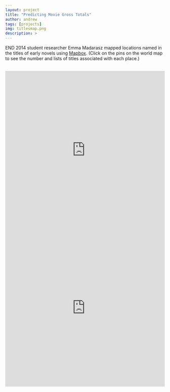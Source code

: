 ```yaml
---
layout: project
title: "Predicting Movie Gross Totals"
author: andrew
tags: [projects]
img: titlesmap.png
description: >
---
```


END 2014 student researcher Emma Madarasz mapped locations named in the titles of early novels using [Mapbox](https://www.mapbox.com/). (Click on the pins on the world map to see the number and lists of titles associated with each place.)

<br>

<iframe width="100%" height="500px" frameBorder="0" src="https://a.tiles.mapbox.com/v4/emadara1.ilpbekjj.html?access_token=pk.eyJ1IjoiZW1hZGFyYTEiLCJhIjoicGFaWFJ5QSJ9.FnL-6lX0Gf7rK8ChsQ3K1g"></iframe>

<br>

<iframe width="100%" height="500px" frameBorder="0" src="https://a.tiles.mapbox.com/v4/emmadarasz.j23dp07f.html?access_token=pk.eyJ1IjoiZW1tYWRhcmFzeiIsImEiOiJqQlF6YlcwIn0.B_xtHOKB0KuTiOFWuKYlPw"></iframe>
